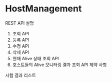 # HostManagement
REST API 설명
1. 조회 API
2. 등록 API
3. 수정 API
4. 삭제 API
5. 현재 Alive 상태 조회 API
6. 호스트들의 Alive 모니터링 결과 조회 API
제약 사항

시험 결과 리스트
